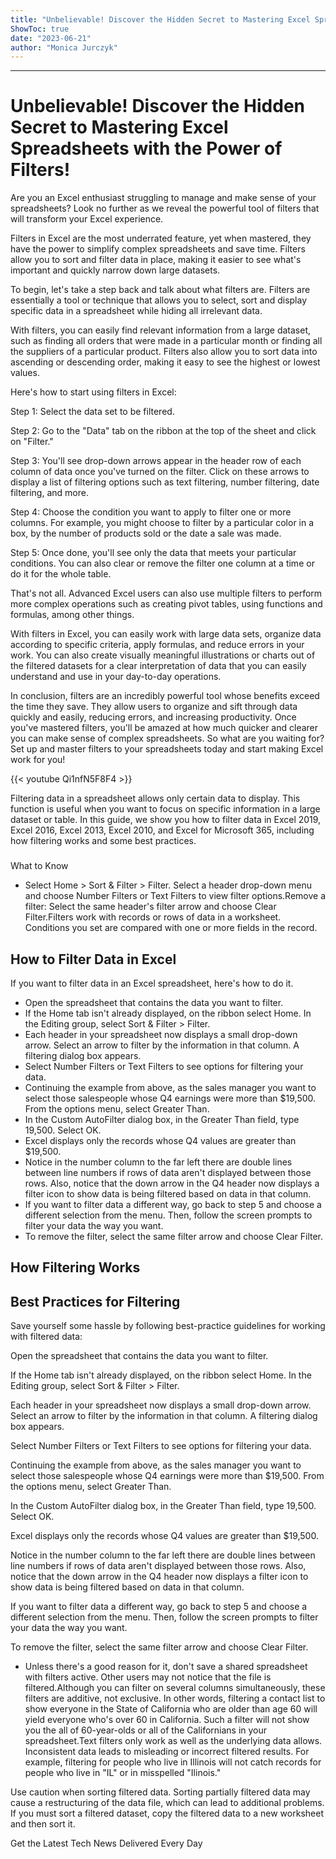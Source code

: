 ```yaml
---
title: "Unbelievable! Discover the Hidden Secret to Mastering Excel Spreadsheets with the Power of Filters! "
ShowToc: true 
date: "2023-06-21"
author: "Monica Jurczyk"
---
```

*****
# Unbelievable! Discover the Hidden Secret to Mastering Excel Spreadsheets with the Power of Filters!

Are you an Excel enthusiast struggling to manage and make sense of your spreadsheets? Look no further as we reveal the powerful tool of filters that will transform your Excel experience.

Filters in Excel are the most underrated feature, yet when mastered, they have the power to simplify complex spreadsheets and save time. Filters allow you to sort and filter data in place, making it easier to see what's important and quickly narrow down large datasets.

To begin, let's take a step back and talk about what filters are. Filters are essentially a tool or technique that allows you to select, sort and display specific data in a spreadsheet while hiding all irrelevant data.

With filters, you can easily find relevant information from a large dataset, such as finding all orders that were made in a particular month or finding all the suppliers of a particular product. Filters also allow you to sort data into ascending or descending order, making it easy to see the highest or lowest values.

Here's how to start using filters in Excel:

Step 1: Select the data set to be filtered.

Step 2: Go to the "Data" tab on the ribbon at the top of the sheet and click on "Filter."

Step 3: You'll see drop-down arrows appear in the header row of each column of data once you've turned on the filter. Click on these arrows to display a list of filtering options such as text filtering, number filtering, date filtering, and more.

Step 4: Choose the condition you want to apply to filter one or more columns. For example, you might choose to filter by a particular color in a box, by the number of products sold or the date a sale was made.

Step 5: Once done, you'll see only the data that meets your particular conditions. You can also clear or remove the filter one column at a time or do it for the whole table.

That's not all. Advanced Excel users can also use multiple filters to perform more complex operations such as creating pivot tables, using functions and formulas, among other things.

With filters in Excel, you can easily work with large data sets, organize data according to specific criteria, apply formulas, and reduce errors in your work. You can also create visually meaningful illustrations or charts out of the filtered datasets for a clear interpretation of data that you can easily understand and use in your day-to-day operations.

In conclusion, filters are an incredibly powerful tool whose benefits exceed the time they save. They allow users to organize and sift through data quickly and easily, reducing errors, and increasing productivity. Once you've mastered filters, you'll be amazed at how much quicker and clearer you can make sense of complex spreadsheets. So what are you waiting for? Set up and master filters to your spreadsheets today and start making Excel work for you!

{{< youtube Qi1nfN5F8F4 >}} 




Filtering data in a spreadsheet allows only certain data to display. This function is useful when you want to focus on specific information in a large dataset or table. In this guide, we show you how to filter data in Excel 2019, Excel 2016, Excel 2013, Excel 2010, and Excel for Microsoft 365, including how filtering works and some best practices.

 
### 
What to Know
 
- Select Home > Sort & Filter > Filter. Select a header drop-down menu and choose Number Filters or Text Filters to view filter options.Remove a filter: Select the same header's filter arrow and choose Clear Filter.Filters work with records or rows of data in a worksheet. Conditions you set are compared with one or more fields in the record.

 
##   How to Filter Data in Excel  
 

If you want to filter data in an Excel spreadsheet, here's how to do it.

 
- Open the spreadsheet that contains the data you want to filter.
 - If the Home tab isn't already displayed, on the ribbon select Home. In the Editing group, select Sort & Filter > Filter.
 - Each header in your spreadsheet now displays a small drop-down arrow. Select an arrow to filter by the information in that column. A filtering dialog box appears.
 - Select Number Filters or Text Filters to see options for filtering your data.
 - Continuing the example from above, as the sales manager you want to select those salespeople whose Q4 earnings were more than $19,500. From the options menu, select Greater Than.
 - In the Custom AutoFilter dialog box, in the Greater Than field, type 19,500. Select OK.
 - Excel displays only the records whose Q4 values are greater than $19,500.
 - Notice in the number column to the far left there are double lines between line numbers if rows of data aren't displayed between those rows. Also, notice that the down arrow in the Q4 header now displays a filter icon to show data is being filtered based on data in that column.
 - If you want to filter data a different way, go back to step 5 and choose a different selection from the menu. Then, follow the screen prompts to filter your data the way you want.
 - To remove the filter, select the same filter arrow and choose Clear Filter.

 
##   How Filtering Works  
 
##   Best Practices for Filtering  
 

Save yourself some hassle by following best-practice guidelines for working with filtered data:

 

Open the spreadsheet that contains the data you want to filter.

 

If the Home tab isn't already displayed, on the ribbon select Home. In the Editing group, select Sort & Filter > Filter.

 

Each header in your spreadsheet now displays a small drop-down arrow. Select an arrow to filter by the information in that column. A filtering dialog box appears.

 

Select Number Filters or Text Filters to see options for filtering your data.

 

Continuing the example from above, as the sales manager you want to select those salespeople whose Q4 earnings were more than $19,500. From the options menu, select Greater Than.

 

In the Custom AutoFilter dialog box, in the Greater Than field, type 19,500. Select OK.

 

Excel displays only the records whose Q4 values are greater than $19,500.

 
Notice in the number column to the far left there are double lines between line numbers if rows of data aren't displayed between those rows. Also, notice that the down arrow in the Q4 header now displays a filter icon to show data is being filtered based on data in that column.
 

If you want to filter data a different way, go back to step 5 and choose a different selection from the menu. Then, follow the screen prompts to filter your data the way you want.

 

To remove the filter, select the same filter arrow and choose Clear Filter.

 
- Unless there's a good reason for it, don't save a shared spreadsheet with filters active. Other users may not notice that the file is filtered.Although you can filter on several columns simultaneously, these filters are additive, not exclusive. In other words, filtering a contact list to show everyone in the State of California who are older than age 60 will yield everyone who's over 60 in California. Such a filter will not show you the all of 60-year-olds or all of the Californians in your spreadsheet.Text filters only work as well as the underlying data allows. Inconsistent data leads to misleading or incorrect filtered results. For example, filtering for people who live in Illinois will not catch records for people who live in "IL" or in misspelled "Ilinois."

 
Use caution when sorting filtered data. Sorting partially filtered data may cause a restructuring of the data file, which can lead to additional problems. If you must sort a filtered dataset, copy the filtered data to a new worksheet and then sort it.
 

Get the Latest Tech News Delivered Every Day




